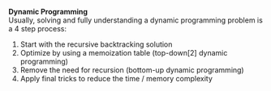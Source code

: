 **Dynamic Programming**  
Usually, solving and fully understanding a dynamic programming problem is a 4 step process:  

1. Start with the recursive backtracking solution  
2. Optimize by using a memoization table (top-down[2] dynamic programming)  
3. Remove the need for recursion (bottom-up dynamic programming)  
4. Apply final tricks to reduce the time / memory complexity  
